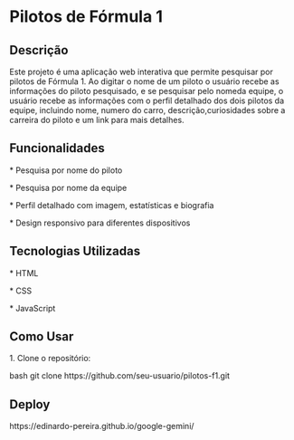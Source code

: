 
<h1> Pilotos de Fórmula 1</h1>

<h2> Descrição</h2>
<p>Este projeto é uma aplicação web interativa que permite pesquisar por pilotos de Fórmula 1. Ao digitar o nome de um piloto o usuário recebe as informações do piloto pesquisado, e se pesquisar pelo nomeda equipe, 
o usuário recebe as informações com o perfil detalhado dos dois pilotos da equipe, incluindo nome, numero do carro, descrição,curiosidades sobre a carreira do piloto e um link para mais detalhes.</p>

<h2> Funcionalidades</h2>
<p> * Pesquisa por nome do piloto</p>
<p> * Pesquisa por nome da equipe</p>
<p> * Perfil detalhado com imagem, estatísticas e biografia</p>
<p> * Design responsivo para diferentes dispositivos</p>

<h2> Tecnologias Utilizadas</h2>
<p> * HTML</p>
<p> * CSS</p>
<p> * JavaScript</p>


<h2>Como Usar</h2> 
<p>1.  Clone o repositório: </p>
   bash
   git clone https://github.com/seu-usuario/pilotos-f1.git

<h2>Deploy</h2>
<p>https://edinardo-pereira.github.io/google-gemini/</p>
